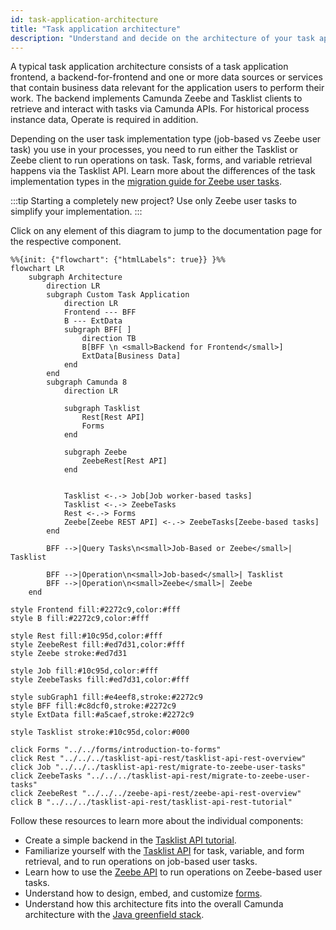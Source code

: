 ```yaml
---
id: task-application-architecture
title: "Task application architecture"
description: "Understand and decide on the architecture of your task application."
---
```


A typical task application architecture consists of a task application frontend, a backend-for-frontend and one or more data sources or services that contain business data relevant for the application users to perform their work. The backend implements Camunda Zeebe and Tasklist clients to retrieve and interact with tasks via Camunda APIs. For historical process instance data, Operate is required in addition.

Depending on the user task implementation type (job-based vs Zeebe user task) you use in your processes, you need to run either the Tasklist or Zeebe client to run operations on task. Task, forms, and variable retrieval happens via the Tasklist API. Learn more about the differences of the task implementation types in the [migration guide for Zeebe user tasks](/apis-tools/tasklist-api-rest/migrate-to-zeebe-user-tasks.md).

:::tip
Starting a completely new project? Use only Zeebe user tasks to simplify your implementation.
:::

Click on any element of this diagram to jump to the documentation page for the respective component.

```mermaid
%%{init: {"flowchart": {"htmlLabels": true}} }%%
flowchart LR
    subgraph Architecture
        direction LR
        subgraph Custom Task Application
            direction LR
            Frontend --- BFF
            B --- ExtData
            subgraph BFF[ ]
                direction TB
                B[BFF \n <small>Backend for Frontend</small>]
                ExtData[Business Data]
            end
        end
        subgraph Camunda 8
            direction LR

            subgraph Tasklist
                Rest[Rest API]
                Forms
            end

            subgraph Zeebe
                ZeebeRest[Rest API]
            end


            Tasklist <-.-> Job[Job worker-based tasks]
            Tasklist <-.-> ZeebeTasks
            Rest <-.-> Forms
            Zeebe[Zeebe REST API] <-.-> ZeebeTasks[Zeebe-based tasks]
        end

        BFF -->|Query Tasks\n<small>Job-Based or Zeebe</small>| Tasklist

        BFF -->|Operation\n<small>Job-based</small>| Tasklist
        BFF -->|Operation\n<small>Zeebe</small>| Zeebe
    end

style Frontend fill:#2272c9,color:#fff
style B fill:#2272c9,color:#fff

style Rest fill:#10c95d,color:#fff
style ZeebeRest fill:#ed7d31,color:#fff
style Zeebe stroke:#ed7d31

style Job fill:#10c95d,color:#fff
style ZeebeTasks fill:#ed7d31,color:#fff

style subGraph1 fill:#e4eef8,stroke:#2272c9
style BFF fill:#c8dcf0,stroke:#2272c9
style ExtData fill:#a5caef,stroke:#2272c9

style Tasklist stroke:#10c95d,color:#000

click Forms "../../forms/introduction-to-forms"
click Rest "../../../tasklist-api-rest/tasklist-api-rest-overview"
click Job "../../../tasklist-api-rest/migrate-to-zeebe-user-tasks"
click ZeebeTasks "../../../tasklist-api-rest/migrate-to-zeebe-user-tasks"
click ZeebeRest "../../../zeebe-api-rest/zeebe-api-rest-overview"
click B "../../../tasklist-api-rest/tasklist-api-rest-tutorial"
```

Follow these resources to learn more about the individual components:

- Create a simple backend in the [Tasklist API tutorial](/apis-tools/tasklist-api-rest/tasklist-api-rest-tutorial.md).
- Familiarize yourself with the [Tasklist API](/apis-tools/tasklist-api-rest/tasklist-api-rest-overview.md) for task, variable, and form retrieval, and to run operations on job-based user tasks.
- Learn how to use the [Zeebe API](/apis-tools/zeebe-api-rest/zeebe-api-rest-overview.md) to run operations on Zeebe-based user tasks.
- Understand how to design, embed, and customize [forms](/apis-tools/frontend-development/03-forms/01-introduction-to-forms.md).
- Understand how this architecture fits into the overall Camunda architecture with the [Java greenfield stack](/components/best-practices/architecture/deciding-about-your-stack.md).
